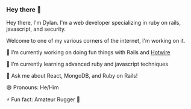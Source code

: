### Hey there 👋
Hey there, I'm Dylan. I'm a web developer specializing in ruby on rails, javascript, and security.

Welcome to one of my various corners of the internet, I'm working on it. 

🔭 I’m currently working on doing fun things with Rails and [Hotwire](https://hotwired.dev/)

🌱 I’m currently learning advanced ruby and javascript techniques

💬 Ask me about React, MongoDB, and Ruby on Rails!

😄 Pronouns: He/Him

⚡ Fun fact: Amateur Rugger 🏉

<!--
**its-dgreen/its-dgreen** is a ✨ _special_ ✨ repository because its `README.md` (this file) appears on your GitHub profile.

Here are some ideas to get you started:

- 🔭 I’m currently working on ...
- 🌱 I’m currently learning ...
- 👯 I’m looking to collaborate on ...
- 🤔 I’m looking for help with ...
- 💬 Ask me about ...
- 📫 How to reach me: ...
- 😄 Pronouns: ...
- ⚡ Fun fact: ...
-->

